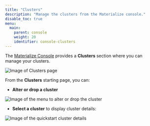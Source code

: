 ```yaml
---
title: "Clusters"
description: "Manage the clusters from the Materialize console."
disable_toc: true
menu:
  main:
    parent: console
    weight: 20
    identifier: console-clusters
---
```


The [Materialize Console](https://console.materialize.com/) provides a
**Clusters** section where you can manage your clusters.

![Image of Clusters page](/images/console/console-clusters.png "Clusters page
listing your clusters")

From the **Clusters** starting page, you can:

- **Alter or drop a cluster**

![Image of the menu to alter or drop the cluster](/images/console/console-clusters-menu.png "Open menu to alter or drop the cluster")

- **Select a cluster** to display cluster details:

![Image of the `quickstart` cluster details](/images/console/console-clusters-view.png "Details about the `quickstart` cluster")
